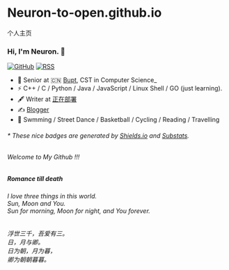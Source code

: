 # Neuron-to-open.github.io
个人主页
### Hi, I'm Neuron. 👋

[![GitHub](https://img.shields.io/badge/dynamic/json?logo=github&label=GitHub&labelColor=495867&color=495867&query=%24.data.totalSubs&url=https%3A%2F%2Fapi.spencerwoo.com%2Fsubstats%2F%3Fsource%3Dgithub%26queryKey%3Dhayschan&style=flat-square)](https://github.com/Neuron-to-open)
[![RSS](https://img.shields.io/badge/dynamic/json?logo=rss&logoColor=white&label=RSS&labelColor=95B8D1&color=95B8D1&query=%24.data.totalSubs&url=https%3A%2F%2Fapi.spencerwoo.com%2Fsubstats%2F%3Fsource%3Dfeedly%257Cinoreader%257CfeedsPub%26queryKey%3Dhttps://haysc.tech/feed.xml&style=flat-square)](暂未开发)

- 🍻 Senior at 🇨🇳 [Bupt](https://www.bupt.edu.cn), CST in Computer Science_
- ⚡ C++ / C / Python / Java / JavaScript / Linux Shell / GO (just learning).
- 🖋 Writer at [正在部署]()
- ✍️ [Blogger](正在部署)
- 🏃 Swmming / Street Dance / Basketball / Cycling / Reading / Travelling
<h6>* These nice badges are generated by <a href="https://shields.io/">Shields.io</a> and <a href="https://github.com/spencerwooo/Substats">Substats</a>.</h6>
<h6>Welcome to My Github !!! </h6>

<h5>Romance till death</h5>
<h6>
  I love three things in this world.
  <br>
Sun, Moon and You.
  <br>
Sun for morning, Moon for night, and You forever.
  <br>
</h6>
<h6>
  浮世三千，吾爱有三。
  <br>
日，月与卿。
  <br>
日为朝，月为暮，
  <br>
卿为朝朝暮暮。
  <br>
</h6>
